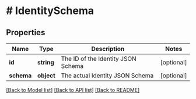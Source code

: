 # # IdentitySchema

## Properties

Name | Type | Description | Notes
------------ | ------------- | ------------- | -------------
**id** | **string** | The ID of the Identity JSON Schema | [optional]
**schema** | **object** | The actual Identity JSON Schema | [optional]

[[Back to Model list]](../../README.md#models) [[Back to API list]](../../README.md#endpoints) [[Back to README]](../../README.md)
